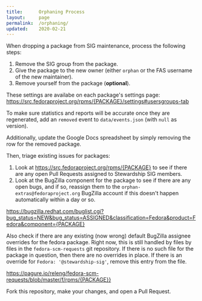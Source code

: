 ```yaml
---
title:      Orphaning Process
layout:     page
permalink:  /orphaning/
updated:    2020-02-21
---
```


When dropping a package from SIG maintenance, process the following steps:

1. Remove the SIG group from the package.
2. Give the package to the new owner (either `orphan` or the FAS username of the
   new maintainer).
3. Remove yourself from the package (**optional**). 

These settings are availabe on each package's settings page:
<https://src.fedoraproject.org/rpms/{PACKAGE}/settings#usersgroups-tab>

To make sure statistics and reports will be accurate once they are
regenerated, add an `removed` event to `data/events.json` (with `null` as
version).

Additionally, update the Google Docs spreadsheet by simply removing the row for
the removed package.

Then, triage existing issues for packages:

1. Look at <https://src.fedoraproject.org/rpms/{PACKAGE}> to see if there are
   any open Pull Requests assigned to Stewardship SIG members.
2. Look at the BugZilla component for the package to see if there are any open
   bugs, and if so, reassign them to the `orphan-extras@fedoraproject.org`
   BugZilla account if this doesn't happen automatically within a day or so.

<https://bugzilla.redhat.com/buglist.cgi?bug_status=NEW&bug_status=ASSIGNED&classification=Fedora&product=Fedora&component={PACKAGE}>

Also check if there are any existing (now wrong) default BugZilla assignee
overrides for the fedora package. Right now, this is still handled by files by
files in the `fedora-scm-requests` git repository. If there is no such file for
the package in question, then there are no overrides in place. If there is an
override for `Fedora: '@stewardship-sig'`, remove this entry from the file.

<https://pagure.io/releng/fedora-scm-requests/blob/master/f/rpms/{PACKAGE}}>

Fork this repository, make your changes, and open a Pull Request.
